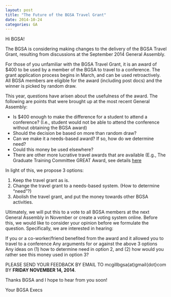 ```yaml
---
layout: post
title: "The Future of the BGSA Travel Grant"
date: 2014-10-24
categories: GA
---
```


Hi BGSA!

The BGSA is considering making changes to the delivery of the BGSA Travel Grant, resulting from discussions at the September 2014 General Assembly.

For those of you unfamiliar with the BGSA Travel Grant, it is an award of $400 to be used by a member of the BGSA to travel to a conference.  The grant application process begins in March, and can be used retroactively. All BGSA members are eligible for the award (including post docs) and the winner is picked by random draw. 

This year, questions have arisen about the usefulness of the award.  The following are points that were brought up at the most recent General Assembly:

* Is $400 enough to make the difference for a student to attend a conference? (I.e., student would not be able to attend the conference without obtaining the BGSA award)
* Should the decision be based on more than random draw?
* Can we make it a needs-based award? If so, how do we determine need?
* Could this money be used elsewhere?
* There are other more lucrative travel awards that are available (E.g., The Graduate Training Committee GREAT Award, see details [here](http://biology.mcgill.ca/grad/grad_gen_awards&scholarsh.html)

In light of this, we propose 3 options:

1. Keep the travel grant as is.
2. Change the travel grant to a needs-based system.  (How to determine “need”?)
3. Abolish the travel grant, and put the money towards other BGSA activities.

Ultimately, we will put this to a vote to all BGSA members at the next General Assembly in November or create a voting system online. Before this, we would like to consider your opinion before we formulate the question. Specifically, we are interested in hearing:

If you or a co-worker/friend benefited from the award and it allowed you to travel to a conference
Any arguments for or against the above 3 options
Any ideas on (1) how to determine need in option 2, and (2) how would you rather see this money used in option 3?

PLEASE SEND YOUR FEEDBACK BY EMAIL TO mcgillbgsa(at)gmail{dot}com BY **FRIDAY NOVEMBER 14, 2014**.

Thanks BGSA and I hope to hear from you soon!

Your BGSA Execs
